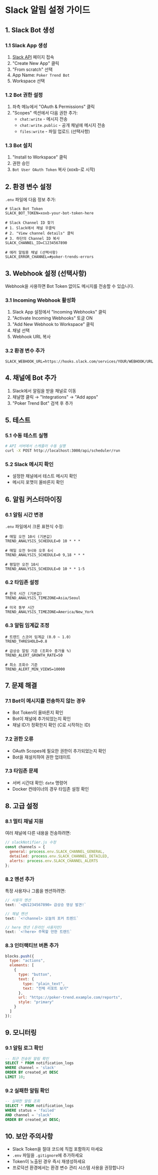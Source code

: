 # Slack 알림 설정 가이드

## 1. Slack Bot 생성

### 1.1 Slack App 생성
1. [Slack API](https://api.slack.com/apps) 페이지 접속
2. "Create New App" 클릭
3. "From scratch" 선택
4. App Name: `Poker Trend Bot`
5. Workspace 선택

### 1.2 Bot 권한 설정
1. 좌측 메뉴에서 "OAuth & Permissions" 클릭
2. "Scopes" 섹션에서 다음 권한 추가:
   - `chat:write` - 메시지 전송
   - `chat:write.public` - 공개 채널에 메시지 전송
   - `files:write` - 파일 업로드 (선택사항)

### 1.3 Bot 설치
1. "Install to Workspace" 클릭
2. 권한 승인
3. `Bot User OAuth Token` 복사 (xoxb-로 시작)

## 2. 환경 변수 설정

`.env` 파일에 다음 정보 추가:

```env
# Slack Bot Token
SLACK_BOT_TOKEN=xoxb-your-bot-token-here

# Slack Channel ID 찾기
# 1. Slack에서 채널 우클릭
# 2. "View channel details" 클릭
# 3. 하단의 Channel ID 복사
SLACK_CHANNEL_ID=C1234567890

# 에러 알림용 채널 (선택사항)
SLACK_ERROR_CHANNEL=#poker-trends-errors
```

## 3. Webhook 설정 (선택사항)

Webhook을 사용하면 Bot Token 없이도 메시지를 전송할 수 있습니다.

### 3.1 Incoming Webhook 활성화
1. Slack App 설정에서 "Incoming Webhooks" 클릭
2. "Activate Incoming Webhooks" 토글 ON
3. "Add New Webhook to Workspace" 클릭
4. 채널 선택
5. Webhook URL 복사

### 3.2 환경 변수 추가
```env
SLACK_WEBHOOK_URL=https://hooks.slack.com/services/YOUR/WEBHOOK/URL
```

## 4. 채널에 Bot 추가

1. Slack에서 알림을 받을 채널로 이동
2. 채널명 클릭 → "Integrations" → "Add apps"
3. "Poker Trend Bot" 검색 후 추가

## 5. 테스트

### 5.1 수동 테스트 실행
```bash
# API 서버에서 스케줄러 수동 실행
curl -X POST http://localhost:3000/api/scheduler/run
```

### 5.2 Slack 메시지 확인
- 설정한 채널에서 테스트 메시지 확인
- 메시지 포맷이 올바른지 확인

## 6. 알림 커스터마이징

### 6.1 알림 시간 변경
`.env` 파일에서 크론 표현식 수정:
```env
# 매일 오전 10시 (기본값)
TREND_ANALYSIS_SCHEDULE=0 10 * * *

# 매일 오전 9시와 오후 6시
TREND_ANALYSIS_SCHEDULE=0 9,18 * * *

# 평일만 오전 10시
TREND_ANALYSIS_SCHEDULE=0 10 * * 1-5
```

### 6.2 타임존 설정
```env
# 한국 시간 (기본값)
TREND_ANALYSIS_TIMEZONE=Asia/Seoul

# 미국 동부 시간
TREND_ANALYSIS_TIMEZONE=America/New_York
```

### 6.3 알림 임계값 조정
```env
# 트렌드 스코어 임계값 (0.0 ~ 1.0)
TREND_THRESHOLD=0.8

# 급상승 알림 기준 (조회수 증가율 %)
TREND_ALERT_GROWTH_RATE=50

# 최소 조회수 기준
TREND_ALERT_MIN_VIEWS=10000
```

## 7. 문제 해결

### 7.1 Bot이 메시지를 전송하지 않는 경우
- Bot Token이 올바른지 확인
- Bot이 채널에 추가되었는지 확인
- 채널 ID가 정확한지 확인 (C로 시작하는 ID)

### 7.2 권한 오류
- OAuth Scopes에 필요한 권한이 추가되었는지 확인
- Bot을 재설치하여 권한 업데이트

### 7.3 타임존 문제
- 서버 시간대 확인: `date` 명령어
- Docker 컨테이너의 경우 타임존 설정 확인

## 8. 고급 설정

### 8.1 멀티 채널 지원
여러 채널에 다른 내용을 전송하려면:

```javascript
// slackNotifier.js 수정
const channels = {
  general: process.env.SLACK_CHANNEL_GENERAL,
  detailed: process.env.SLACK_CHANNEL_DETAILED,
  alerts: process.env.SLACK_CHANNEL_ALERTS
};
```

### 8.2 멘션 추가
특정 사용자나 그룹을 멘션하려면:

```javascript
// 사용자 멘션
text: `<@U1234567890> 급상승 영상 발견!`

// 채널 멘션
text: `<!channel> 오늘의 포커 트렌드`

// here 멘션 (온라인 사용자만)
text: `<!here> 주목할 만한 트렌드`
```

### 8.3 인터랙티브 버튼 추가
```javascript
blocks.push({
  type: "actions",
  elements: [
    {
      type: "button",
      text: {
        type: "plain_text",
        text: "전체 리포트 보기"
      },
      url: "https://poker-trend.example.com/reports",
      style: "primary"
    }
  ]
});
```

## 9. 모니터링

### 9.1 알림 로그 확인
```sql
-- 최근 전송된 알림 확인
SELECT * FROM notification_logs 
WHERE channel = 'slack' 
ORDER BY created_at DESC 
LIMIT 10;
```

### 9.2 실패한 알림 확인
```sql
-- 실패한 알림 조회
SELECT * FROM notification_logs 
WHERE status = 'failed' 
AND channel = 'slack'
ORDER BY created_at DESC;
```

## 10. 보안 주의사항

- Slack Token을 절대 코드에 직접 포함하지 마세요
- `.env` 파일을 `.gitignore`에 추가하세요
- Token이 노출된 경우 즉시 재생성하세요
- 프로덕션 환경에서는 환경 변수 관리 시스템 사용을 권장합니다